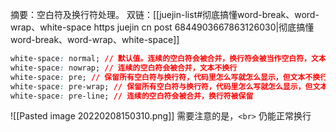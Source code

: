 摘要：空白符及换行符处理。
双链：[[juejin-list#彻底搞懂word-break、word-wrap、white-space https juejin cn post 6844903667863126030|彻底搞懂word-break、word-wrap、white-space]]
```css
white-space: normal; // 默认值。连续的空白符会被合并，换行符会被当作空白符，文本换行
white-space: nowrap; // 连续的空白符会被合并，文本不换行
white-space: pre; // 保留所有空白符与换行符，代码里怎么写就怎么显示，但文本不换行
white-space: pre-wrap; // 保留所有空白符与换行符，代码里怎么写就怎么显示，但文本换行
white-space: pre-line; // 连续的空白符会被合并，换行符被保留
```
![[Pasted image 20220208150310.png]]
需要注意的是，`<br>` 仍能正常换行